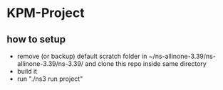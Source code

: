 # KPM-Project

## how to setup

- remove (or backup) default scratch folder in ~/ns-allinone-3.39/ns-allinone-3.39/ns-3.39/ and clone this repo inside same directory
- build it
- run "./ns3 run project"